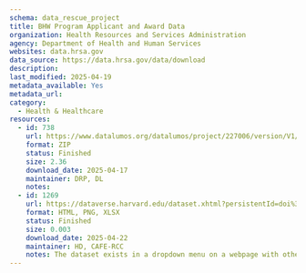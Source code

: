 ```yaml
---
schema: data_rescue_project 
title: BHW Program Applicant and Award Data
organization: Health Resources and Services Administration
agency: Department of Health and Human Services
websites: data.hrsa.gov
data_source: https://data.hrsa.gov/data/download
description: 
last_modified: 2025-04-19
metadata_available: Yes
metadata_url: 
category:
  - Health & Healthcare 
resources:
  - id: 738
    url: https://www.datalumos.org/datalumos/project/227006/version/V1/view
    format: ZIP
    status: Finished
    size: 2.36
    download_date: 2025-04-17
    maintainer: DRP, DL
    notes: 
  - id: 1269
    url: https://dataverse.harvard.edu/dataset.xhtml?persistentId=doi%3A10.7910%2FDVN%2FFRAGKR
    format: HTML, PNG, XLSX
    status: Finished
    size: 0.003
    download_date: 2025-04-22
    maintainer: HD, CAFE-RCC
    notes: The dataset exists in a dropdown menu on a webpage with other datasets. Suggest printing PDF of the full page for context, but uploading each section seperately.
---
```

